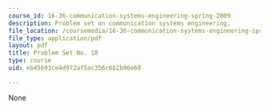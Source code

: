 ```yaml
---
course_id: 16-36-communication-systems-engineering-spring-2009
description: Problem set on communication systems engineering.
file_location: /coursemedia/16-36-communication-systems-engineering-spring-2009/eb45b93ce4d972af5ac356c6b2b96e68_MIT16_36s09_assn10.pdf
file_type: application/pdf
layout: pdf
title: Problem Set No. 10
type: course
uid: eb45b93ce4d972af5ac356c6b2b96e68

---
```

None